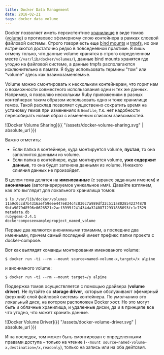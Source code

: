 ```yaml
---
title: Docker Data Management
date: 2018-02-21
tags: docker data volume
---
```


Docker позволяет иметь персистентное [хранилище](https://docs.docker.com/storage) в виде томов ([volume](https://docs.docker.com/storage/volumes)) в противовес эфемерному слою контейнера в рамках слоевой файловой системы. Строго говоря есть еще [bind mounts](https://docs.docker.com/storage/bind-mounts) и [tmpfs](https://docs.docker.com/storage/tmpfs), но они встречаются достаточно редко в повседневной практике. Я лишь отмечу только, что данные volume хранятся в строго определенном месте (`/var/lib/docker/volumes/`), данные bind mounts хранятся где угодно на файловой системе, а данные tmpfs располагаются исключительно в памяти. Я буду использовать термины "том" или "volume" здесь как взаимозаменяемые.

Volume можно смонтировать к нескольким контейнерам, что горит нам о возможности совместного использования одни и тех же данных. Например, я позволяю нескольким Ruby приложениям в разных контейнерах таким образом использовать одно и тоже хранилище гемов. Такой расклад позволяет существенно сократить время на установку гемов при изменениях в `Gemfile`, т.к. нет надобности пересобирать новый образ с измененым списком заивсимостей.

![Docker Volume Sharing]({{ "/assets/docker-volume-sharing.svg" | absolute_url }})

Важно отметить:

- Если папка в контейнере, куда монтируется volume, **пустая**, то она заполнится данными из volume.
- Если папка в контейнере, куда монтируется volume, **уже содержит данные**, то она будет затенена данными из volume. Никакого слияния данных не произойдет.

 В целом тома делятся на **именованные** (с заранее заданным именем) и **анонимные** (автогенерируемое уникальное имя). Давайте взглянем, как это выглядит для локального хранилища томов:
 
```
$ ls /var/lib/docker/volumes
11a9c0ccd7b4316aef59eee447e834c4c830c7a989df22c511a8028542374878
9bfa9079d8596e0626521c2acf3995f241434da32408712931835093fc1c7529
metadata.db
rubygems-2.4.1
dockercomposeexamplepropject_named_volume
```

Первые два являются анонимными томамим, а последние два именными, причем самый последний имеет префикс папки проекта с docker-compose. 

Вот как выглядят команды монтирования именованого volume:

    $ docker run -ti --rm --mount source=named-volume-x,target=/x alpine

и анонимного volume:

    $ docker run -ti --rm --mount target=/y alpine

Поддержка томов осуществляется с помощью драйвера (**volume driver**). Не путайте со **storage driver**, которые обслуживают эфемерный (верхний) слой файловой системы контейнера. По умолчанию это локальный диск, на котором расположен Docker хост. Но это могут быть и облачные хранилища, и удаленные диски, да и в принципе все что угодно, что может хранить данные.

![Docker Volume Driver]({{ "/assets/docker-volume-driver.svg" | absolute_url }})

И на последок, том может быть смонтирован с определенными правами доступа – только на чтение (`--mount source=named-volume-x,destination=/x,readonly`), только на запись или на оба дейтсвия.
